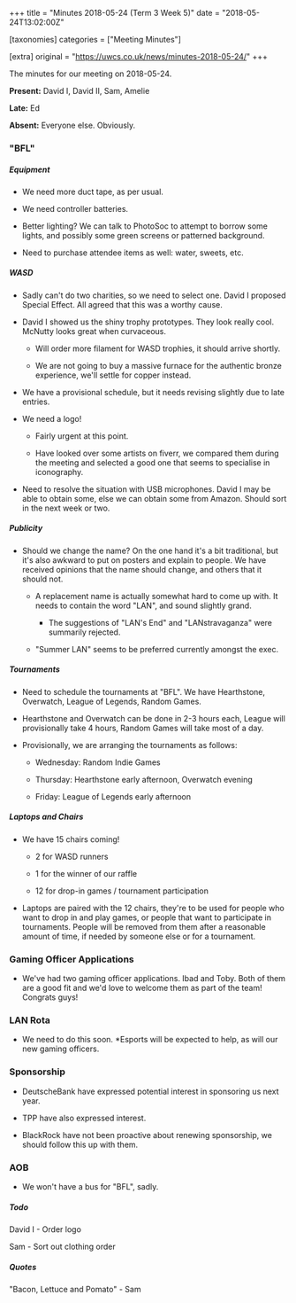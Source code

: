 +++
title = "Minutes 2018-05-24 (Term 3 Week 5)"
date = "2018-05-24T13:02:00Z"

[taxonomies]
categories = ["Meeting Minutes"]

[extra]
original = "https://uwcs.co.uk/news/minutes-2018-05-24/"
+++

<p>The minutes for our meeting on 2018-05-24.</p>

<!-- more -->

**Present:** David I, David II, Sam, Amelie

**Late:** Ed

**Absent:** Everyone else. Obviously.

  

### "BFL"

##### Equipment

- We need more duct tape, as per usual.

- We need controller batteries.

- Better lighting? We can talk to PhotoSoc to attempt to borrow some lights, and possibly some green screens or patterned background.

- Need to purchase attendee items as well: water, sweets, etc.

##### WASD

- Sadly can't do two charities, so we need to select one. David I proposed Special Effect. All agreed that this was a worthy cause.

- David I showed us the shiny trophy prototypes. They look really cool. McNutty looks great when curvaceous.

  - Will order more filament for WASD trophies, it should arrive shortly.

  - We are not going to buy a massive furnace for the authentic bronze experience, we'll settle for copper instead.

- We have a provisional schedule, but it needs revising slightly due to late entries.

- We need a logo\!

  - Fairly urgent at this point.

  - Have looked over some artists on fiverr, we compared them during the meeting and selected a good one that seems to specialise in iconography.

- Need to resolve the situation with USB microphones. David I may be able to obtain some, else we can obtain some from Amazon. Should sort in the next week or two.

##### Publicity

- Should we change the name? On the one hand it's a bit traditional, but it's also awkward to put on posters and explain to people. We have received opinions that the name should change, and others that it should not.

  - A replacement name is actually somewhat hard to come up with. It needs to contain the word "LAN", and sound slightly grand.

    - The suggestions of "LAN's End" and "LANstravaganza" were summarily rejected.

  - "Summer LAN" seems to be preferred currently amongst the exec.

##### Tournaments

- Need to schedule the tournaments at "BFL". We have Hearthstone, Overwatch, League of Legends, Random Games.

- Hearthstone and Overwatch can be done in 2-3 hours each, League will provisionally take 4 hours, Random Games will take most of a day.

- Provisionally, we are arranging the tournaments as follows:

  - Wednesday: Random Indie Games

  - Thursday: Hearthstone early afternoon, Overwatch evening

  - Friday: League of Legends early afternoon

##### Laptops and Chairs

- We have 15 chairs coming\!

  - 2 for WASD runners

  - 1 for the winner of our raffle

  - 12 for drop-in games / tournament participation

- Laptops are paired with the 12 chairs, they're to be used for people who want to drop in and play games, or people that want to participate in tournaments. People will be removed from them after a reasonable amount of time, if needed by someone else or for a tournament.

### Gaming Officer Applications

- We've had two gaming officer applications. Ibad and Toby. Both of them are a good fit and we'd love to welcome them as part of the team\! Congrats guys\!

### LAN Rota

- We need to do this soon. \*Esports will be expected to help, as will our new gaming officers.

### Sponsorship

- DeutscheBank have expressed potential interest in sponsoring us next year.

- TPP have also expressed interest.

- BlackRock have not been proactive about renewing sponsorship, we should follow this up with them.

### AOB

- We won't have a bus for "BFL", sadly.

  

##### **Todo**

David I - Order logo

Sam - Sort out clothing order

  

##### **Quotes**

"Bacon, Lettuce and Pomato" - Sam

